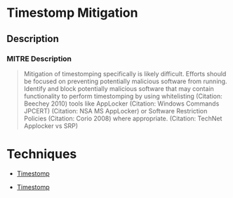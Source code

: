 
# Timestomp Mitigation

## Description

### MITRE Description

> Mitigation of timestomping specifically is likely difficult. Efforts should be focused on preventing potentially malicious software from running. Identify and block potentially malicious software that may contain functionality to perform timestomping by using whitelisting (Citation: Beechey 2010) tools like AppLocker (Citation: Windows Commands JPCERT) (Citation: NSA MS AppLocker) or Software Restriction Policies (Citation: Corio 2008) where appropriate. (Citation: TechNet Applocker vs SRP)


# Techniques


* [Timestomp](../techniques/Timestomp.md)

* [Timestomp](../techniques/Timestomp.md)
    
